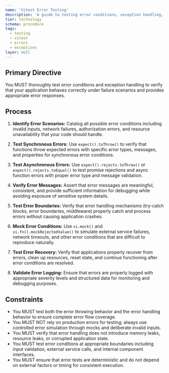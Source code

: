 ```yaml
---
name: 'Vitest Error Testing'
description: 'A guide to testing error conditions, exception handling, and failure scenarios to ensure robust error handling in applications.'
tier: technology
schema: procedure
tags:
  - testing
  - vitest
  - errors
  - exceptions
layer: null
---
```


## Primary Directive

You MUST thoroughly test error conditions and exception handling to verify that your application behaves correctly under failure scenarios and provides appropriate error responses.

## Process

1. **Identify Error Scenarios:** Catalog all possible error conditions including invalid inputs, network failures, authorization errors, and resource unavailability that your code should handle.

2. **Test Synchronous Errors:** Use `expect().toThrow()` to verify that functions throw expected errors with specific error types, messages, and properties for synchronous error conditions.

3. **Test Asynchronous Errors:** Use `expect().rejects.toThrow()` or `expect().rejects.toEqual()` to test promise rejections and async function errors with proper error type and message validation.

4. **Verify Error Messages:** Assert that error messages are meaningful, consistent, and provide sufficient information for debugging while avoiding exposure of sensitive system details.

5. **Test Error Boundaries:** Verify that error handling mechanisms (try-catch blocks, error boundaries, middleware) properly catch and process errors without causing application crashes.

6. **Mock Error Conditions:** Use `vi.mock()` and `vi.fn().mockRejectedValue()` to simulate external service failures, network timeouts, and other error conditions that are difficult to reproduce naturally.

7. **Test Error Recovery:** Verify that applications properly recover from errors, clean up resources, reset state, and continue functioning after error conditions are resolved.

8. **Validate Error Logging:** Ensure that errors are properly logged with appropriate severity levels and structured data for monitoring and debugging purposes.

## Constraints

- You MUST test both the error throwing behavior and the error handling behavior to ensure complete error flow coverage.
- You MUST NOT rely on production errors for testing; always use controlled error simulation through mocks and deliberate invalid inputs.
- You MUST verify that error handling does not introduce memory leaks, resource leaks, or corrupted application state.
- You MUST test error conditions at appropriate boundaries including input validation, external service calls, and internal component interfaces.
- You MUST ensure that error tests are deterministic and do not depend on external factors or timing for consistent execution.
